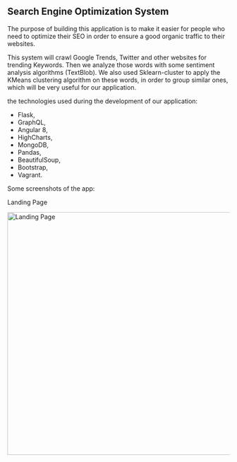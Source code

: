 ## Search Engine Optimization System

The purpose of building this application is to make it easier for people who need to optimize their SEO in order to ensure a good organic traffic to their websites.

This system will crawl Google Trends, Twitter and other websites for trending Keywords.
Then we analyze those words with some sentiment analysis algorithms (TextBlob). We also used Sklearn-cluster to apply the KMeans clustering algorithm on these words, in order to group similar ones, which will be very useful for our application.

the technologies used during the development of our application:

- Flask,
- GraphQL,
- Angular 8,
- HighCharts,
- MongoDB,
- Pandas,
- BeautifulSoup,
- Bootstrap,
- Vagrant.

Some screenshots of the app:

<p align="center">
  <p>Landing Page</p>
  <img src="https://user-images.githubusercontent.com/48560744/101241570-920bc900-36f7-11eb-8150-7b900b56eaea.png" width="550" title="Landing Page">
</p>





